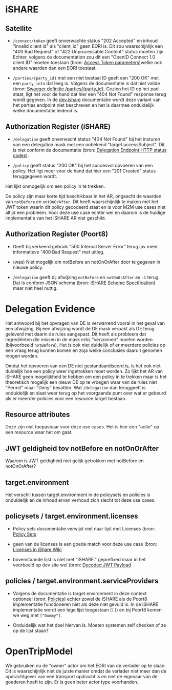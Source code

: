 # iSHARE

## Satellite

- `/connect/token` geeft onverwachte status "202 Accepted" en inhoud "invalid client id" als "client_id" geen EORI is.  Dit zou waarschijnlijk een "400 Bad Request" of "422 Unprocessable Content" status moeten zijn.  Echter, volgens de documentation zou dit een "OpenID Connect 1.0 client ID" moeten toestaan (bron: [Access Token parameters](https://dev.ishareworks.org/common/token.html#parameters))welke ook andere waarden dan een EORI toestaat.

- `/parties/{party_id}` met een niet bestaat ID geeft een "200 OK" met een `party_info` dat leeg is.  Volgens de documentatie is dat niet valide (bron: [Swagger definitie /parties/{party_id}](https://app.swaggerhub.com/apis/iSHARE/i-share_satellite/0.2#/Parties/%2Fparties%2F%7Bparty_id%7D).  Gezien het ID op het pad staat, ligt het voor de hand dat hier een "404 Not Found" response terug wordt gegeven.  In de [dev.ishare](https://dev.ishareworks.org/satellite/parties.html#request) documentatie wordt deze variant van het parties endpoint niet beschreven en het is daarmee onduidelijk welke documentatie leidend is.

## Authorization Register (iSHARE)

- `/delegation` geeft onverwacht status "404 Not Found" bij het insturen van een delegation mask met een onbekend "target.accessSubject".  Dit is niet conform de documentatie (bron: [Delegation Endpoint HTTP status codes](https://dev.ishareworks.org/delegation/endpoint.html#http-status-codes)).

- `/policy` geeft status "200 OK" bij het succesvol opvoeren van een policy.  Het ligt meer voor de hand dat hier een "201 Created" status teruggegeven wordt.

Het lijkt onmogelijk om een policy in te trekken.

De policy zijn maar korte tijd beschikbaar in het AR, ongeacht de waarden van `notBefore` en `notOnOrAfter`.  Dit heeft waarschijnlijk te maken met het JWT token waarin dit policy gecodeerd staat en is voor M2M use cases niet altijd een probleem.  Voor deze use case echter wel en daarom is de huidige implementatie van het iSHARE AR niet geschikt.

## Authorization Register (Poort8)

- Geeft bij verkeerd gebruik "500 Internal Server Error" terug ipv meer informatieve "400 Bad Request" met uitleg.

- (was) Niet mogelijk om notBefore en notOnOrAfter door te gegeven in nieuwe policy.

- `/delegation` geeft bij afwijzing `notBefore` en `notOnOrAfter` as `-1` terug.  Dat is conform JSON schema (bron: [iSHARE Scheme Specification](https://app.swaggerhub.com/apis/iSHARE/iSHARE_Scheme_Specification/2.0#/jwt_payload_delegation_evidence_token)) maar niet heel nuttig.

# Delegation Evidence

Het antwoord bij het opvragen van DE is verwarrend vooral in het geval van een afwijzing.  Bij een afwijzing wordt de DE mask verpakt als DE terug geleverd met daarin de rules aangepast.  Dit heeft als probleem dat ingrediënten die missen in de mask erbij "verzonnen" moeten worden (bijvoorbeeld `notBefore`).  Het is ook niet duidelijk of er meerdere policies op een vraag terug kunnen komen en zoja welke conclusies daaruit genomen mogen worden.

Omdat het opvoeren van een DE niet gestandaardiseerd is, is het ook niet duidelijk hoe een policy weer ingetrokken moet worden.  Zo lijkt het AR van iSHARE geen mogelijkheid te hebben om een policy in te trekken maar is het theoretisch mogelijk een nieuw DE op te vroegen waar van de rules niet "Permit" maar "Deny" bevatten.  Wat `/delegation` dan teruggeeft is onduidelijk en slaat weer terug op het voorgaande punt over wat er gebeurd als er meerder policies voor een resource target bestaan.

## Resource attributes

Deze zijn niet toepasbaar voor deze use cases.  Het is hier een "actie" op een resource waar het om gaat.

## JWT geldigheid tov notBefore en notOnOrAfter

Waarom is JWT geldigheid niet gelijk getrokken met notBefore en notOnOrAfter?

## target.environment

Het verschil tussen target.environment in de policysets en policies is onduidelijk en de inhoud ervan verhoud zich slecht tot deze use cases.

## policysets / target.environment.licenses

- Policy sets documentatie verwijst niet naar lijst met Licenses (bron: [Policy Sets](https://dev.ishareworks.org/delegation/policy-sets.html#refpolicysets)

- geen van de licenses is een goede match voor deze use case (bron: [Licenses in iShare Wiki](https://ishareworks.atlassian.net/wiki/spaces/IS/pages/70221903/Licenses)

- bovenstaande lijst is niet met "ISHARE." geprefixed maar in het voorbeeld op dev site wel (bron: [Decoded JWT Payload](https://dev.ishareworks.org/delegation/endpoint.html#decoded-jwt-payload)

## policies / target.environment.serviceProviders

- Volgens de documentatie is target.environment in deze context optioneel (bron: [Policies](https://dev.ishareworks.org/delegation/policy-sets.html#policies)) echter zowel de iSHARE als de Poort8 implementatie functioneren niet als deze niet gevuld is.  In de iSHARE implementatie wordt een lege lijst toegestaan (`[]`) en bij Poort8 komen we weg met `["Dummy"]`.

- Onduidelijk wat het doel hiervan is.  Moeten systemen zelf checken of ze op de lijst staan?

# OpenTripModel

We gebruiken nu de "owner" actor om het EORI van de verlader op te slaan.  Dit is waarschijnlijk niet de juiste manier omdat de verlader niet meer dan de opdrachtgever van een transport opdracht is en niet de eigenaar van de goederen hoeft te zijn.  Er is geen beter actor type voorhanden.
